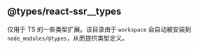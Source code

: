 ## @types/react-ssr__types

仅用于 TS 的一些类型扩展。该目录由于 `workspace` 会自动被安装到 `node_modules/@types`，从而提供类型定义。